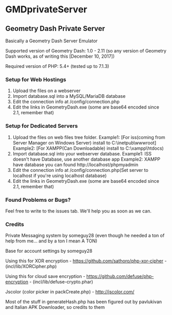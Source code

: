 # GMDprivateServer
## Geometry Dash Private Server
Basically a Geometry Dash Server Emulator

Supported version of Geometry Dash: 1.0 - 2.11 (so any version of Geometry Dash works, as of writing this [December 10, 2017])

Required version of PHP: 5.4+ (tested up to 7.1.3)

### Setup for Web Hostings
1) Upload the files on a webserver
2) Import database.sql into a MySQL/MariaDB database
3) Edit the connection info at /config/connection.php
4) Edit the links in GeometryDash.exe (some are base64 encoded since 2.1, remember that)

### Setup for Dedicated Servers
1) Upload the files on web files tree folder.
Example1: [For iss(coming from Server Manager on Windows Server) install to C:\inetpub\wwwroot]
Example2: [For XAMPP(Can Downloadable) install to C:\xampp\htdocs)
2) Import database.sql into your webserver database.
Example1: ISS doesn't have Database, use another database app
Example2: XAMPP have database you can found http://localhost/phpmyadmin
3) Edit the connection info at /config/connection.php(Set server to localhost if you're using localhost database)
4) Edit the links in GeometryDash.exe (some are base64 encoded since 2.1, remember that)

### Found Problems or Bugs?
Feel free to write to the issues tab.
We'll help you as soon as we can.

### Credits
Private Messaging system by someguy28 (even though he needed a ton of help from me... and by a ton I mean A TON)

Base for account settings by someguy28

Using this for XOR encryption - https://github.com/sathoro/php-xor-cipher - (incl/lib/XORCipher.php)

Using this for cloud save encryption - https://github.com/defuse/php-encryption - (incl/lib/defuse-crypto.phar)

Jscolor (color picker in packCreate.php) - http://jscolor.com/

Most of the stuff in generateHash.php has been figured out by pavlukivan and Italian APK Downloader, so credits to them

